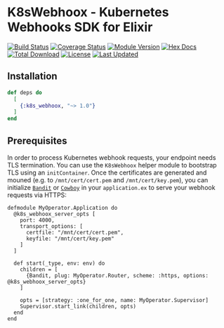 # K8sWebhoox - Kubernetes Webhooks SDK for Elixir

[![Build Status](https://travis-ci.org/mruoss/k8s_webhoox.svg?branch=main)](https://travis-ci.org/mruoss/k8s_webhoox)
[![Coverage Status](https://coveralls.io/repos/github/mruoss/k8s_webhoox/badge.svg?branch=main)](https://coveralls.io/github/mruoss/k8s_webhoox?branch=main)
[![Module Version](https://img.shields.io/hexpm/v/k8s_webhoox.svg)](https://hex.pm/packages/k8s_webhoox)
[![Hex Docs](https://img.shields.io/badge/hex-docs-lightgreen.svg)](https://hexdocs.pm/k8s_webhoox/)
[![Total Download](https://img.shields.io/hexpm/dt/k8s_webhoox.svg)](https://hex.pm/packages/k8s_webhoox)
[![License](https://img.shields.io/hexpm/l/k8s_webhoox.svg)](https://github.com/mruoss/k8s_webhoox/blob/main/LICENSE)
[![Last Updated](https://img.shields.io/github/last-commit/mruoss/k8s_webhoox.svg)](https://github.com/mruoss/k8s_webhoox/commits/main)

## Installation

```elixir
def deps do
  [
    {:k8s_webhoox, "~> 1.0"}
  ]
end
```

## Prerequisites

In order to process Kubernetes webhook requests, your endpoint needs TLS
termination. You can use the `K8sWebhoox` helper module to bootstrap TLS using
an `initContainer`. Once the certificates are generated and mouned (e.g. to
`/mnt/cert/cert.pem` and `/mnt/cert/key.pem`), you can initialize
[`Bandit`](https://github.com/mtrudel/bandit) or
[`Cowboy`](https://github.com/ninenines/cowboy) in your `application.ex` to
serve your webhook requests via HTTPS:

```
defmodule MyOperator.Application do
  @k8s_webhoox_server_opts [
    port: 4000,
    transport_options: [
      certfile: "/mnt/cert/cert.pem",
      keyfile: "/mnt/cert/key.pem"
    ]
  ]

  def start(_type, env: env) do
    children = [
      {Bandit, plug: MyOperator.Router, scheme: :https, options: @k8s_webhoox_server_opts}
    ]

    opts = [strategy: :one_for_one, name: MyOperator.Supervisor]
    Supervisor.start_link(children, opts)
  end
end
```
